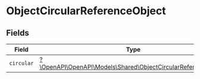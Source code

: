 # ObjectCircularReferenceObject


## Fields

| Field                                                                                                                 | Type                                                                                                                  | Required                                                                                                              | Description                                                                                                           |
| --------------------------------------------------------------------------------------------------------------------- | --------------------------------------------------------------------------------------------------------------------- | --------------------------------------------------------------------------------------------------------------------- | --------------------------------------------------------------------------------------------------------------------- |
| `circular`                                                                                                            | [?\OpenAPI\OpenAPI\Models\Shared\ObjectCircularReferenceObject](../../Models/Shared/ObjectCircularReferenceObject.md) | :heavy_minus_sign:                                                                                                    | N/A                                                                                                                   |